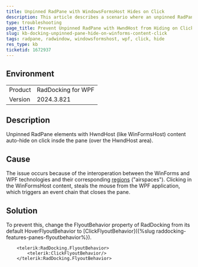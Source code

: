```yaml
---
title: Unpinned RadPane with WindowsFormsHost Hides on Click
description: This article describes a scenario where an unpinned RadPane containing a HwndHost content (like WinForms view) auto-hides when clicked, and provides a solution to prevent this behavior.
type: troubleshooting
page_title: Prevent Unpinned RadPane with HwndHost from Hiding on Click in WPF
slug: kb-docking-unpinned-pane-hide-on-winforms-content-click
tags: radpane, radwindow, windowsformshost, wpf, click, hide
res_type: kb
ticketid: 1672937
---
```


## Environment

<table>
<tbody>
<tr>
<td>Product</td>
<td>RadDocking for WPF</td>
</tr>
<tr>
<td>Version</td>
<td>2024.3.821</td>
</tr>
</tbody>
</table>

## Description

Unpinned RadPane elements with HwndHost (like WinFormsHost) content auto-hide on click insde the pane (over the HwndHost area).

## Cause

The issue occurs because of the interoperation between the WinForms and WPF technologies and their corresponding [regions](https://learn.microsoft.com/en-us/dotnet/desktop/wpf/advanced/technology-regions-overview?view=netframeworkdesktop-4.8) ("airspaces"). Clicking in the WinFormsHost content, steals the mouse from the WPF application, which triggers an event chain that closes the pane.

## Solution

To prevent this, change the FlyoutBehavior property of RadDocking from its default HoverFlyoutBehavior to [ClickFlyoutBehavior]({%slug raddocking-features-panes-flyoutbehavior%}).


```XAML
	<telerik:RadDocking.FlyoutBehavior>
		<telerik:ClickFlyoutBehavior/>
	</telerik:RadDocking.FlyoutBehavior>
```


